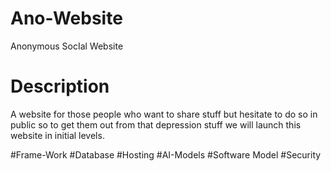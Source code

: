 # Ano-Website
Anonymous SocIal Website 
# Description
A website for those people who want to share stuff but hesitate to do so in public so to get them out from that depression stuff we will launch this website in initial levels.

#Frame-Work
#Database
#Hosting
#AI-Models
#Software Model
#Security



